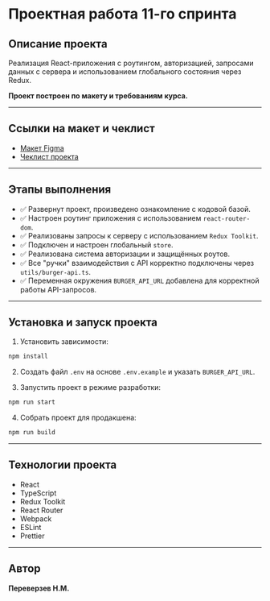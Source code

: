 # Проектная работа 11-го спринта

## Описание проекта

Реализация React-приложения с роутингом, авторизацией, запросами данных с сервера и использованием глобального состояния через Redux.

**Проект построен по макету и требованиям курса.**

---

## Ссылки на макет и чеклист

- [Макет Figma](https://www.figma.com/file/vIywAvqfkOIRWGOkfOnReY/React-Fullstack_-Проектные-задачи-(3-месяца)_external_link?type=design&node-id=0-1&mode=design)
- [Чеклист проекта](https://www.notion.so/praktikum/0527c10b723d4873aa75686bad54b32e?pvs=4)

---

## Этапы выполнения

- ✅ Развернут проект, произведено ознакомление с кодовой базой.
- ✅ Настроен роутинг приложения с использованием `react-router-dom`.
- ✅ Реализованы запросы к серверу с использованием `Redux Toolkit`.
- ✅ Подключен и настроен глобальный `store`.
- ✅ Реализована система авторизации и защищённых роутов.
- ✅ Все "ручки" взаимодействия с API корректно подключены через `utils/burger-api.ts`.
- ✅ Переменная окружения `BURGER_API_URL` добавлена для корректной работы API-запросов.

---

##  Установка и запуск проекта

1. Установить зависимости:

```bash
npm install
```

2. Создать файл `.env` на основе `.env.example` и указать `BURGER_API_URL`.

3. Запустить проект в режиме разработки:

```bash
npm run start
```

4. Собрать проект для продакшена:

```bash
npm run build
```

---

## Технологии проекта

- React
- TypeScript
- Redux Toolkit
- React Router
- Webpack
- ESLint
- Prettier

---

## Автор

**Переверзев Н.М.**
